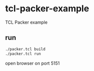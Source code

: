 # tcl-packer-example
TCL Packer  example


## run

```bash
./packer.tcl build
./packer.tcl run
```

open browser on port 5151